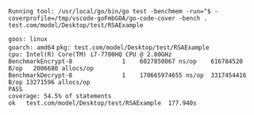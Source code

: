 ```Running tool: /usr/local/go/bin/go test -benchmem -run=^$ -coverprofile=/tmp/vscode-goFmbGOA/go-code-cover -bench . test.com/model/Desktop/test/RSAExample```<br>

```goos: linux```<br>
```goarch: amd64```
```pkg: test.com/model/Desktop/test/RSAExample```<br>
```cpu: Intel(R) Core(TM) i7-7700HQ CPU @ 2.80GHz```<br>
```BenchmarkEncrypt-8   	       1	6027850067 ns/op	616784520 B/op	 2006680 allocs/op```<br>
```BenchmarkDecrypt-8   	       1	170665974655 ns/op	3317454416 B/op	13271596 allocs/op```<br>
```PASS```<br>
```coverage: 54.5% of statements```<br>
```ok  	test.com/model/Desktop/test/RSAExample	177.940s```<br>
